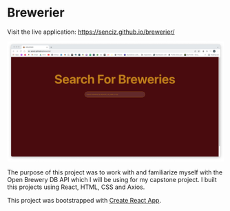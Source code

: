 
# Brewerier
Visit the live application: https://senciz.github.io/brewerier/

![Brewerier Screen Shot](https://github.com/SenciZ/brewerier/blob/main/public/BrewerierScreen.png?raw=true)


The purpose of this project was to work with and familiarize myself with the Open Brewery DB API which I will be using for my capstone project. I built this projects using React, HTML, CSS and Axios. 


This project was bootstrapped with [Create React App](https://github.com/facebook/create-react-app).
